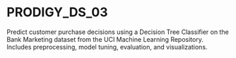 # PRODIGY_DS_03
Predict customer purchase decisions using a Decision Tree Classifier on the Bank Marketing dataset from the UCI Machine Learning Repository. Includes preprocessing, model tuning, evaluation, and visualizations.
